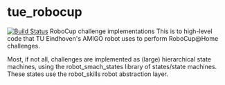# tue_robocup
[![Build Status](https://dev.azure.com/tue-robotics/tue-robotics/_apis/build/status/tue-robotics.tue_robocup?branchName=master)](https://dev.azure.com/tue-robotics/tue-robotics/_build/latest?definitionId=1&branchName=master)
RoboCup challenge implementations
This is to high-level code that TU Eindhoven's AMIGO robot uses to perform RoboCup@Home challenges.

Most, if not all, challenges are implemented as (large) hierarchical state machines, using the robot_smach_states library of states/state machines.
These states use the robot_skills robot abstraction layer.
